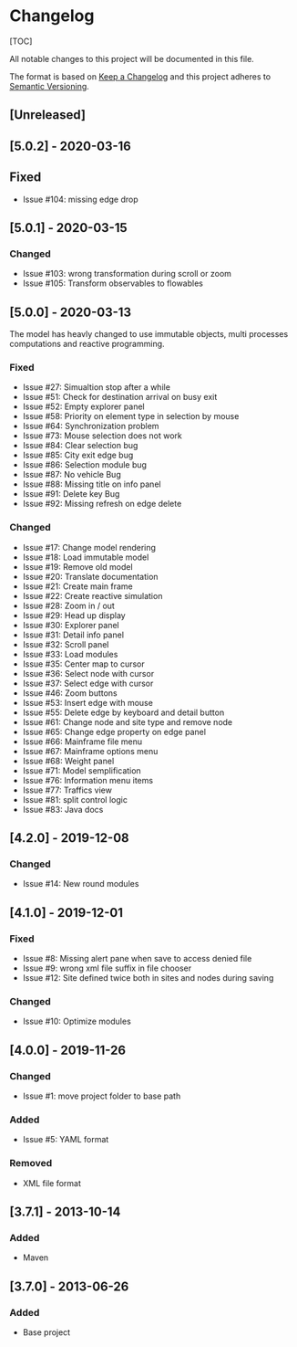 # Changelog

[TOC]

All notable changes to this project will be documented in this file.

The format is based on [Keep a Changelog](http://keepachangelog.com/en/1.0.0/)
and this project adheres to [Semantic Versioning](http://semver.org/spec/v2.0.0.html).

## [Unreleased]

## [5.0.2] - 2020-03-16

## Fixed

- Issue #104: missing edge drop

## [5.0.1] - 2020-03-15

### Changed

- Issue #103: wrong transformation during scroll or zoom
- Issue #105: Transform observables to flowables

## [5.0.0] - 2020-03-13

The model has heavly changed to use immutable objects, multi processes computations and reactive programming.

### Fixed

- Issue #27: Simualtion stop after a while
- Issue #51: Check for destination arrival on busy exit
- Issue #52: Empty explorer panel
- Issue #58: Priority on element type in selection by mouse
- Issue #64: Synchronization problem
- Issue #73: Mouse selection does not work
- Issue #84: Clear selection bug
- Issue #85: City exit edge bug
- Issue #86: Selection module bug
- Issue #87: No vehicle Bug
- Issue #88: Missing title on info panel
- Issue #91: Delete key Bug
- Issue #92: Missing refresh on edge delete

### Changed

- Issue #17: Change model rendering
- Issue #18: Load immutable model
- Issue #19: Remove old model
- Issue #20: Translate documentation
- Issue #21: Create main frame
- Issue #22: Create reactive simulation
- Issue #28: Zoom in / out
- Issue #29: Head up display
- Issue #30: Explorer panel
- Issue #31: Detail info panel
- Issue #32: Scroll panel
- Issue #33: Load modules
- Issue #35: Center map to cursor
- Issue #36: Select node with cursor
- Issue #37: Select edge with cursor
- Issue #46: Zoom buttons
- Issue #53: Insert edge with mouse
- Issue #55: Delete edge by keyboard and detail button
- Issue #61: Change node and site type and remove node
- Issue #65: Change edge property on edge panel
- Issue #66: Mainframe file menu
- Issue #67: Mainframe options menu
- Issue #68: Weight panel
- Issue #71: Model semplification
- Issue #76: Information menu items
- Issue #77: Traffics view
- Issue #81: split control logic 
- Issue #83: Java docs

## [4.2.0] - 2019-12-08

### Changed

- Issue #14: New round modules

## [4.1.0] - 2019-12-01

### Fixed

- Issue #8: Missing alert pane when save to access denied file
- Issue #9: wrong xml file suffix in file chooser
- Issue #12: Site defined twice both in sites and nodes during saving

### Changed

- Issue #10: Optimize modules

## [4.0.0] - 2019-11-26

### Changed

- Issue #1: move project folder to base path

### Added

- Issue #5: YAML format

### Removed

- XML file format

## [3.7.1] - 2013-10-14

### Added

- Maven

## [3.7.0] - 2013-06-26

### Added

- Base project
